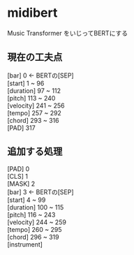 # midibert

Music Transformer をいじってBERTにする

## 現在の工夫点

[bar] 0 ← BERTの[SEP]  
[start] 1 ~ 96  
[duration] 97 ~ 112  
[pitch] 113 ~ 240  
[velocity] 241 ~ 256  
[tempo] 257 ~ 292  
[chord] 293 ~ 316  
[PAD] 317  

## 追加する処理

[PAD] 0  
[CLS] 1  
[MASK] 2  
[bar] 3 ← BERTの[SEP]  
[start] 4 ~ 99  
[duration] 100 ~ 115  
[pitch] 116 ~ 243  
[velocity] 244 ~ 259  
[tempo] 260 ~ 295  
[chord] 296 ~ 319  
[instrument]  
